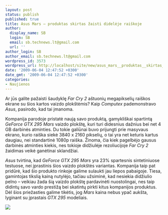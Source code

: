 ```yaml
---
layout: post
status: publish
published: true
title: Asus Mars – produktas skirtas žaisti didelėje raiškoje
author:
  display_name: SB
  login: SB
  email: sb.technews.lt@gmail.com
  url: ''
author_login: SB
author_email: sb.technews.lt@gmail.com
wordpress_id: 3573
wordpress_url: http://localhost/site/new/asus_mars__produktas__skirtas_zaisti_dideleje_raiskoje/
date: '2009-06-04 12:47:52 +0300'
date_gmt: '2009-06-04 12:47:52 +0300'
categories:
- Naujienos
---
```

<p>Ar jūs galite pažaisti šaudyklę <i>Far Cry 2</i> aštuonių megapikselių raiškos ekrane su šios kartos vaizdo plokštėmis? Kaip <i>Computex</i> pademonstravo <i>Asus</i>, pasirodo, kad tai įmanoma.</p>
<p>Kompanija parodoje pristatė naują savo produktą, gamykliškai spartintą <i>GeForce GTX 295 Mars</i> vaizdo plokštę, kuri turi didesnius dažnius bei net 4 GB darbinės atminties. Du tokie galiūnai buvo prijungti prie masyvaus ekrano, kurio raiška siekė 3840 x 2160 pikselių, o tai yra net keturis kartus daugiau, nei standartinė 1080p raiška. Žinoma, čia kiek pagelbėjo gausus darbinės atminties kiekis, nes tokioje didžiulėje rezoliucijoje <i>Far Cry 2</i> žaidimas veikė ganėtinai sklandžiai. </p>
<p><i>Asus</i> tvirtina, kad <i>GeForce GTX 295 Mars</i> yra 23% spartesnis sintetiniuose testuose, nei įprastinis šios vaizdo plokštės variantas. Kompanija taip pat pridūrė, kad šio produkto rinkoje galime sulaukti jau liepos pabaigoje. Tiesa, gamintojas tikslią kainą nutylėjo, tačiau užsiminė, kad nesiekia didžiulio pelno – veikiau žada šią vaizdo plokštę pardavinėti nuostolingai, nes taip didintų savo vardo prestižą bei skatintų pirkti kitus kompanijos produktus. Dėl šios priežasties galime tikėtis, jog <i>Mars</i> kaina nebus ypač aukšta, lyginant su įprastais <i>GTX 295</i> modeliais.</p>
<p><img src="http://www.part.lt/img/68044cab8f83cc9b1b47158bae431ba9107.jpg" /></p>
